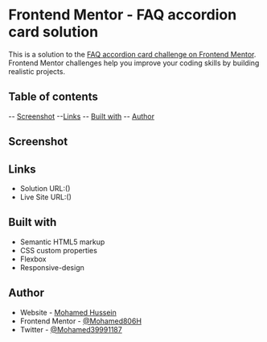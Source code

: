 # Frontend Mentor - FAQ accordion card solution

This is a solution to the [FAQ accordion card challenge on Frontend Mentor](https://www.frontendmentor.io/challenges/faq-accordion-card-XlyjD0Oam). Frontend Mentor challenges help you improve your coding skills by building realistic projects.

## Table of contents

-- [Screenshot](#screenshot)
--[Links](#links)
-- [Built with](#built-with)
-- [Author](#author)

## Screenshot

## Links

- Solution URL:()
- Live Site URL:()

## Built with

- Semantic HTML5 markup
- CSS custom properties
- Flexbox
- Responsive-design

## Author

- Website - [Mohamed Hussein](https://mohameds7s-portfolio.netlify.app/)
- Frontend Mentor - [@Mohamed806H](https://www.frontendmentor.io/profile/Mohamed806H)
- Twitter - [@Mohamed39991187](https://www.twitter.com/Mohamed39991187)
